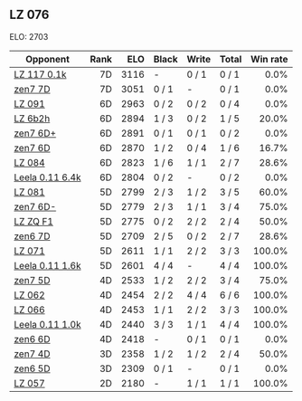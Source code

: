 ## LZ 076 ##

ELO: 2703

Opponent | Rank | ELO | Black | Write | Total | Win rate
---------|-----:|----:|-------|-------|-------|-------:
[LZ 117 0.1k](LZ%20117%200.1k.md) | 7D | 3116 | - | 0 / 1 | 0 / 1 | 0.0%
[zen7 7D](zen7%207D.md) | 7D | 3051 | 0 / 1 | - | 0 / 1 | 0.0%
[LZ 091](LZ%20091.md) | 6D | 2963 | 0 / 2 | 0 / 2 | 0 / 4 | 0.0%
[LZ 6b2h](LZ%206b2h.md) | 6D | 2894 | 1 / 3 | 0 / 2 | 1 / 5 | 20.0%
[zen7 6D+](zen7%206D+.md) | 6D | 2891 | 0 / 1 | 0 / 1 | 0 / 2 | 0.0%
[zen7 6D](zen7%206D.md) | 6D | 2870 | 1 / 2 | 0 / 4 | 1 / 6 | 16.7%
[LZ 084](LZ%20084.md) | 6D | 2823 | 1 / 6 | 1 / 1 | 2 / 7 | 28.6%
[Leela 0.11 6.4k](Leela%200.11%206.4k.md) | 6D | 2804 | 0 / 2 | - | 0 / 2 | 0.0%
[LZ 081](LZ%20081.md) | 5D | 2799 | 2 / 3 | 1 / 2 | 3 / 5 | 60.0%
[zen7 6D-](zen7%206D-.md) | 5D | 2779 | 2 / 3 | 1 / 1 | 3 / 4 | 75.0%
[LZ ZQ F1](LZ%20ZQ%20F1.md) | 5D | 2775 | 0 / 2 | 2 / 2 | 2 / 4 | 50.0%
[zen6 7D](zen6%207D.md) | 5D | 2709 | 2 / 5 | 0 / 2 | 2 / 7 | 28.6%
[LZ 071](LZ%20071.md) | 5D | 2611 | 1 / 1 | 2 / 2 | 3 / 3 | 100.0%
[Leela 0.11 1.6k](Leela%200.11%201.6k.md) | 5D | 2601 | 4 / 4 | - | 4 / 4 | 100.0%
[zen7 5D](zen7%205D.md) | 4D | 2533 | 1 / 2 | 2 / 2 | 3 / 4 | 75.0%
[LZ 062](LZ%20062.md) | 4D | 2454 | 2 / 2 | 4 / 4 | 6 / 6 | 100.0%
[LZ 066](LZ%20066.md) | 4D | 2453 | 1 / 1 | 2 / 2 | 3 / 3 | 100.0%
[Leela 0.11 1.0k](Leela%200.11%201.0k.md) | 4D | 2440 | 3 / 3 | 1 / 1 | 4 / 4 | 100.0%
[zen6 6D](zen6%206D.md) | 4D | 2418 | - | 0 / 1 | 0 / 1 | 0.0%
[zen7 4D](zen7%204D.md) | 3D | 2358 | 1 / 2 | 1 / 2 | 2 / 4 | 50.0%
[zen6 5D](zen6%205D.md) | 3D | 2309 | 0 / 1 | - | 0 / 1 | 0.0%
[LZ 057](LZ%20057.md) | 2D | 2180 | - | 1 / 1 | 1 / 1 | 100.0%
